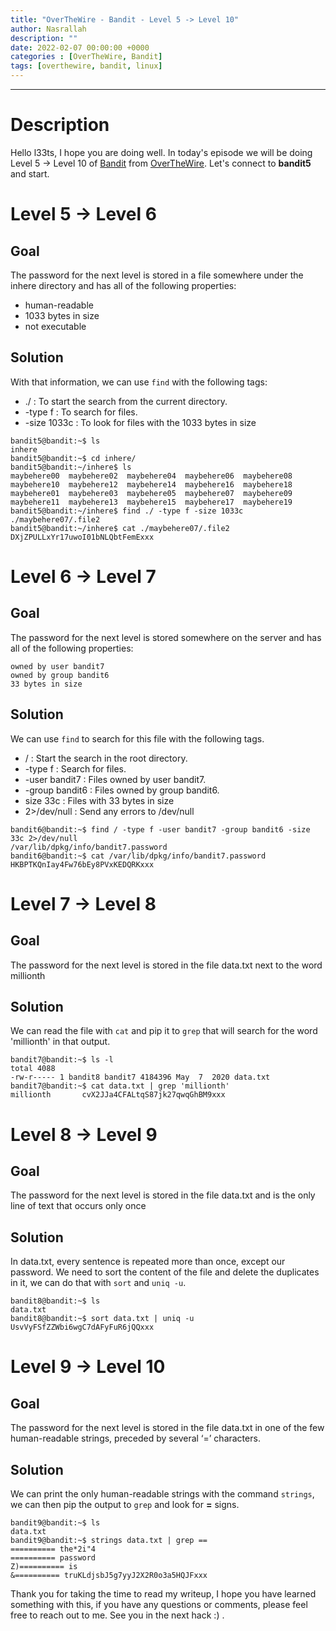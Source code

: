 ```yaml
---
title: "OverTheWire - Bandit - Level 5 -> Level 10"
author: Nasrallah
description: ""
date: 2022-02-07 00:00:00 +0000
categories : [OverTheWire, Bandit]
tags: [overthewire, bandit, linux]
---
```


---

# **Description**

Hello l33ts, I hope you are doing well. In today's episode we will be doing Level 5 -> Level 10 of [Bandit](https://overthewire.org/wargames/bandit/) from [OverTheWire](https://overthewire.org/wargames/). Let's connect to **bandit5** and start.

# **Level 5 -> Level 6**

## **Goal**

The password for the next level is stored in a file somewhere under the inhere directory and has all of the following properties:

 - human-readable
 - 1033 bytes in size
 - not executable

## **Solution**

With that information, we can use `find` with the following tags:
 - ./ : To start the search from the current directory.
 - -type f : To search for files.
 - -size 1033c : To look for files with the 1033 bytes in size


```terminal
bandit5@bandit:~$ ls
inhere
bandit5@bandit:~$ cd inhere/
bandit5@bandit:~/inhere$ ls
maybehere00  maybehere02  maybehere04  maybehere06  maybehere08  maybehere10  maybehere12  maybehere14  maybehere16  maybehere18
maybehere01  maybehere03  maybehere05  maybehere07  maybehere09  maybehere11  maybehere13  maybehere15  maybehere17  maybehere19
bandit5@bandit:~/inhere$ find ./ -type f -size 1033c
./maybehere07/.file2
bandit5@bandit:~/inhere$ cat ./maybehere07/.file2
DXjZPULLxYr17uwoI01bNLQbtFemExxx
```

# **Level 6 -> Level 7**

## **Goal**

The password for the next level is stored somewhere on the server and has all of the following properties:

    owned by user bandit7
    owned by group bandit6
    33 bytes in size

## **Solution**

We can use `find` to search for this file with the following tags.
 - / : Start the search in the root directory.
 - -type f : Search for files.
 - -user bandit7 : Files owned by user bandit7.
 - -group bandit6 : Files owned by group bandit6.
 - size 33c : Files with 33 bytes in size
 - 2>/dev/null : Send any errors to /dev/null
 ```terminal
 bandit6@bandit:~$ find / -type f -user bandit7 -group bandit6 -size 33c 2>/dev/null
/var/lib/dpkg/info/bandit7.password
bandit6@bandit:~$ cat /var/lib/dpkg/info/bandit7.password
HKBPTKQnIay4Fw76bEy8PVxKEDQRKxxx
 ```

# **Level 7 -> Level 8**

## **Goal**

The password for the next level is stored in the file data.txt next to the word millionth

## **Solution**

We can read the file with `cat` and pip it to `grep` that will search for the word 'millionth' in that output.

```terminal
bandit7@bandit:~$ ls -l
total 4088
-rw-r----- 1 bandit8 bandit7 4184396 May  7  2020 data.txt
bandit7@bandit:~$ cat data.txt | grep 'millionth'
millionth       cvX2JJa4CFALtqS87jk27qwqGhBM9xxx
```

# **Level 8 -> Level 9**

## **Goal**

The password for the next level is stored in the file data.txt and is the only line of text that occurs only once

## **Solution**

In data.txt, every sentence is repeated more than once, except our password. We need to sort the content of the file and delete the duplicates in it, we can do that with `sort` and `uniq -u`.

```terminal
bandit8@bandit:~$ ls
data.txt
bandit8@bandit:~$ sort data.txt | uniq -u
UsvVyFSfZZWbi6wgC7dAFyFuR6jQQxxx
```

# **Level 9 -> Level 10**

## **Goal**

The password for the next level is stored in the file data.txt in one of the few human-readable strings, preceded by several ‘=’ characters.

## **Solution**

We can print the only human-readable strings with the command `strings`, we can then pip the output to `grep` and look for **=** signs.

```terminal
bandit9@bandit:~$ ls
data.txt
bandit9@bandit:~$ strings data.txt | grep ==
========== the*2i"4
========== password
Z)========== is
&========== truKLdjsbJ5g7yyJ2X2R0o3a5HQJFxxx
```

Thank you for taking the time to read my writeup, I hope you have learned something with this, if you have any questions or comments, please feel free to reach out to me. See you in the next hack :) .
